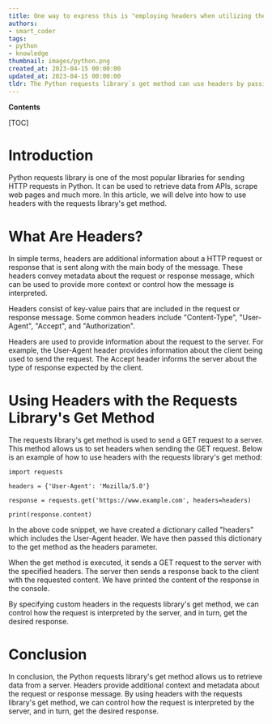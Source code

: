 ```yaml
---
title: One way to express this is "employing headers when utilizing the 'get' method of the Python requests library."
authors:
- smart_coder
tags:
- python
- knowledge
thumbnail: images/python.png
created_at: 2023-04-15 00:00:00
updated_at: 2023-04-15 00:00:00
tldr: The Python requests library`s get method can use headers by passing a dictionary containing the header information as a parameter.
---
```


**Contents**

[TOC]

# Introduction

Python requests library is one of the most popular libraries for sending HTTP requests in Python. It can be used to retrieve data from APIs, scrape web pages and much more. In this article, we will delve into how to use headers with the requests library's get method.


# What Are Headers?

In simple terms, headers are additional information about a HTTP request or response that is sent along with the main body of the message. These headers convey metadata about the request or response message, which can be used to provide more context or control how the message is interpreted.

Headers consist of key-value pairs that are included in the request or response message. Some common headers include "Content-Type", "User-Agent", "Accept", and "Authorization". 

Headers are used to provide information about the request to the server. For example, the User-Agent header provides information about the client being used to send the request. The Accept header informs the server about the type of response expected by the client.


# Using Headers with the Requests Library's Get Method

The requests library's get method is used to send a GET request to a server. This method allows us to set headers when sending the GET request. Below is an example of how to use headers with the requests library's get method:

```
import requests

headers = {'User-Agent': 'Mozilla/5.0'}

response = requests.get('https://www.example.com', headers=headers)

print(response.content)
```

In the above code snippet, we have created a dictionary called "headers" which includes the User-Agent header. We have then passed this dictionary to the get method as the headers parameter.

When the get method is executed, it sends a GET request to the server with the specified headers. The server then sends a response back to the client with the requested content. We have printed the content of the response in the console.

By specifying custom headers in the requests library's get method, we can control how the request is interpreted by the server, and in turn, get the desired response.


# Conclusion

In conclusion, the Python requests library's get method allows us to retrieve data from a server. Headers provide additional context and metadata about the request or response message. By using headers with the requests library's get method, we can control how the request is interpreted by the server, and in turn, get the desired response.
